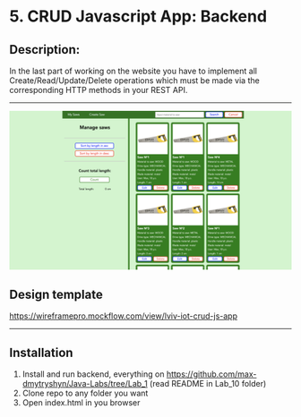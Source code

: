 # 5. CRUD Javascript App: Backend

## <b>Description:</b>

In the last part of working on the website you have to implement all Create/Read/Update/Delete operations which must be made via the corresponding HTTP methods in your REST API.

---

![](readme_images/demo_view_page.png)

## Design template

https://wireframepro.mockflow.com/view/lviv-iot-crud-js-app

---

## Installation

1. Install and run backend, everything on https://github.com/max-dmytryshyn/Java-Labs/tree/Lab_1 (read README in Lab_10 folder)
2. Clone repo to any folder you want
3. Open index.html in you browser
